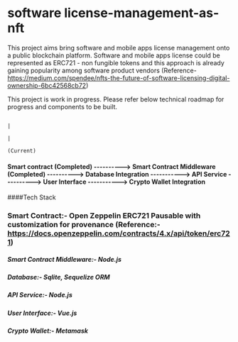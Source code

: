 # software license-management-as-nft

This project aims bring software and mobile apps license management onto a public blockchain platform. Software and mobile apps license could be represented as ERC721 - non fungible tokens and this approach is already gaining popularity among software product vendors (Reference- https://medium.com/spendee/nfts-the-future-of-software-licensing-digital-ownership-6bc42568cb72)

This project is work in progress. Please refer below technical roadmap for progress and components to be built.

                                                                                            |
                                                                                            |
                                                                                        (Current)  

#### Smart contract (Completed) ----------> Smart Contract Middleware (Completed) ----------> Database Integration -----------> API Service ----------> User Interface -----------> Crypto Wallet Integration


####Tech Stack

### Smart Contract:- Open Zeppelin ERC721 Pausable with customization for provenance (Reference:- https://docs.openzeppelin.com/contracts/4.x/api/token/erc721)
##### Smart Contract Middleware:- Node.js
##### Database:- Sqlite, Sequelize ORM
##### API Service:- Node.js
##### User Interface:- Vue.js
##### Crypto Wallet:- Metamask
